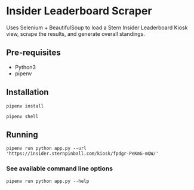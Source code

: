 # Insider Leaderboard Scraper
Uses Selenium + BeautifulSoup to load a Stern Insider Leaderboard Kiosk view, scrape the results, and generate overall standings.

## Pre-requisites
- Python3 
- pipenv

## Installation
`pipenv install`

`pipenv shell`

## Running
`pipenv run python app.py --url 'https://insider.sternpinball.com/kiosk/fpdgr-PeKmG-mQW/'`

### See available command line options
`pipenv run python app.py --help`